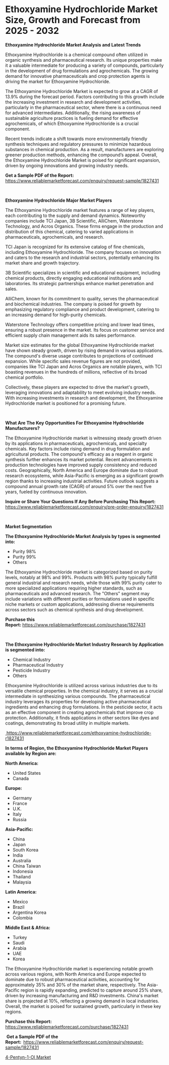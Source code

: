 <p><h1>Ethoxyamine Hydrochloride Market Size, Growth and Forecast from 2025 - 2032</h1></p><p><strong>Ethoxyamine Hydrochloride Market Analysis and Latest Trends</strong></p>
<p><p>Ethoxyamine Hydrochloride is a chemical compound often utilized in organic synthesis and pharmaceutical research. Its unique properties make it a valuable intermediate for producing a variety of compounds, particularly in the development of drug formulations and agrochemicals. The growing demand for innovative pharmaceuticals and crop protection agents is driving the market for Ethoxyamine Hydrochloride.</p><p>The Ethoxyamine Hydrochloride Market is expected to grow at a CAGR of 13.9% during the forecast period. Factors contributing to this growth include the increasing investment in research and development activities, particularly in the pharmaceutical sector, where there is a continuous need for advanced intermediates. Additionally, the rising awareness of sustainable agriculture practices is fueling demand for effective agrochemicals, of which Ethoxyamine Hydrochloride is a crucial component.</p><p>Recent trends indicate a shift towards more environmentally friendly synthesis techniques and regulatory pressures to minimize hazardous substances in chemical production. As a result, manufacturers are exploring greener production methods, enhancing the compound’s appeal. Overall, the Ethoxyamine Hydrochloride Market is poised for significant expansion, driven by ongoing innovations and growing industry needs.</p></p>
<p><strong>Get a Sample PDF of the Report:&nbsp;</strong> <a href="https://www.reliablemarketforecast.com/enquiry/request-sample/1827431?utm_campaign=2260&utm_medium=2&utm_source=Github&utm_content=ia&utm_term=03022025&utm_id=ethoxyamine-hydrochloride">https://www.reliablemarketforecast.com/enquiry/request-sample/1827431</a></p>
<p>&nbsp;</p>
<p><strong>Ethoxyamine Hydrochloride Major Market Players</strong></p>
<p><p>The Ethoxyamine Hydrochloride market features a range of key players, each contributing to the supply and demand dynamics. Noteworthy companies include TCI Japan, 3B Scientific, AlliChem, Waterstone Technology, and Acros Organics. These firms engage in the production and distribution of this chemical, catering to varied applications in pharmaceuticals, agrochemicals, and research.</p><p>TCI Japan is recognized for its extensive catalog of fine chemicals, including Ethoxyamine Hydrochloride. The company focuses on innovation and caters to the research and industrial sectors, potentially enhancing its market share and growth trajectory.</p><p>3B Scientific specializes in scientific and educational equipment, including chemical products, directly engaging educational institutions and laboratories. Its strategic partnerships enhance market penetration and sales.</p><p>AlliChem, known for its commitment to quality, serves the pharmaceutical and biochemical industries. The company is poised for growth by emphasizing regulatory compliance and product development, catering to an increasing demand for high-purity chemicals.</p><p>Waterstone Technology offers competitive pricing and lower lead times, ensuring a robust presence in the market. Its focus on customer service and efficient supply chain management aids its sales performance.</p><p>Market size estimates for the global Ethoxyamine Hydrochloride market have shown steady growth, driven by rising demand in various applications. The compound's diverse usage contributes to projections of continued expansion. While specific sales revenue figures are not provided, companies like TCI Japan and Acros Organics are notable players, with TCI boasting revenues in the hundreds of millions, reflective of its broad chemical portfolio.</p><p>Collectively, these players are expected to drive the market's growth, leveraging innovations and adaptability to meet evolving industry needs. With increasing investments in research and development, the Ethoxyamine Hydrochloride market is positioned for a promising future.</p></p>
<p>&nbsp;</p>
<p><strong>What Are The Key Opportunities For Ethoxyamine Hydrochloride Manufacturers?</strong></p>
<p><p>The Ethoxyamine Hydrochloride market is witnessing steady growth driven by its applications in pharmaceuticals, agrochemicals, and specialty chemicals. Key factors include rising demand in drug formulation and agricultural products. The compound's efficacy as a reagent in organic synthesis further enhances its market potential. Recent advancements in production technologies have improved supply consistency and reduced costs. Geographically, North America and Europe dominate due to robust research ecosystems, while Asia-Pacific is emerging as a significant growth region thanks to increasing industrial activities. Future outlook suggests a compound annual growth rate (CAGR) of around 5% over the next five years, fueled by continuous innovation.</p></p>
<p><strong>Inquire or Share Your Questions If Any Before Purchasing This Report:</strong> <a href="https://www.reliablemarketforecast.com/enquiry/pre-order-enquiry/1827431?utm_campaign=2260&utm_medium=2&utm_source=Github&utm_content=ia&utm_term=03022025&utm_id=ethoxyamine-hydrochloride">https://www.reliablemarketforecast.com/enquiry/pre-order-enquiry/1827431</a></p>
<p>&nbsp;</p>
<p><strong>Market Segmentation</strong></p>
<p><strong>The Ethoxyamine Hydrochloride Market Analysis by types is segmented into:</strong></p>
<p><ul><li>Purity 98%</li><li>Purity 99%</li><li>Others</li></ul></p>
<p><p>The Ethoxyamine Hydrochloride market is categorized based on purity levels, notably at 98% and 99%. Products with 98% purity typically fulfill general industrial and research needs, while those with 99% purity cater to more specialized applications requiring higher standards, such as pharmaceuticals and advanced research. The "Others" segment may include variations with different purities or formulations used in specific niche markets or custom applications, addressing diverse requirements across sectors such as chemical synthesis and drug development.</p></p>
<p><strong>Purchase this Report:&nbsp;</strong><a href="https://www.reliablemarketforecast.com/purchase/1827431?utm_campaign=2260&utm_medium=2&utm_source=Github&utm_content=ia&utm_term=03022025&utm_id=ethoxyamine-hydrochloride">https://www.reliablemarketforecast.com/purchase/1827431</a></p>
<p>&nbsp;</p>
<p><strong>The Ethoxyamine Hydrochloride Market Industry Research by Application is segmented into:</strong></p>
<p><ul><li>Chemical Industry</li><li>Pharmaceutical Industry</li><li>Pesticide Industry</li><li>Others</li></ul></p>
<p><p>Ethoxyamine Hydrochloride is utilized across various industries due to its versatile chemical properties. In the chemical industry, it serves as a crucial intermediate in synthesizing various compounds. The pharmaceutical industry leverages its properties for developing active pharmaceutical ingredients and enhancing drug formulations. In the pesticide sector, it acts as an effective component in creating agrochemicals that improve crop protection. Additionally, it finds applications in other sectors like dyes and coatings, demonstrating its broad utility in multiple markets.</p></p>
<p><a href="https://www.reliablemarketforecast.com/ethoxyamine-hydrochloride-r1827431?utm_campaign=2260&utm_medium=2&utm_source=Github&utm_content=ia&utm_term=03022025&utm_id=ethoxyamine-hydrochloride">&nbsp;https://www.reliablemarketforecast.com/ethoxyamine-hydrochloride-r1827431</a></p>
<p><strong>In terms of Region, the Ethoxyamine Hydrochloride Market Players available by Region are:</strong></p>
<p>
    <p> <strong> North America: </strong>
        <ul>
            <li>United States</li>
            <li>Canada</li>
        </ul>
        </p> 
    <p> <strong> Europe: </strong>
        <ul>
            <li>Germany</li>
            <li>France</li>
            <li>U.K.</li>
            <li>Italy</li>
            <li>Russia</li>
        </ul>
        </p> 
    <p> <strong> Asia-Pacific: </strong>
        <ul>
            <li>China</li>
            <li>Japan</li>
            <li>South Korea</li>
            <li>India</li>
            <li>Australia</li>
            <li>China Taiwan</li>
            <li>Indonesia</li>
            <li>Thailand</li>
            <li>Malaysia</li>
        </ul>
        </p> 
    <p> <strong> Latin America: </strong>
        <ul>
            <li>Mexico</li>
            <li>Brazil</li>
            <li>Argentina Korea</li>
            <li>Colombia</li>
        </ul>
        </p> 
    <p> <strong> Middle East & Africa: </strong>
        <ul>
            <li>Turkey</li>
            <li>Saudi</li>
            <li>Arabia</li>
            <li>UAE</li>
            <li>Korea</li>
        </ul>
    </p>
    </p>
<p><p>The Ethoxyamine Hydrochloride market is experiencing notable growth across various regions, with North America and Europe expected to dominate due to robust pharmaceutical activities, accounting for approximately 35% and 30% of the market share, respectively. The Asia-Pacific region is rapidly expanding, predicted to capture around 25% share, driven by increasing manufacturing and R&D investments. China's market share is projected at 10%, reflecting a growing demand in local industries. Overall, the market is poised for sustained growth, particularly in these key regions.</p></p>
<p><strong>Purchase this Report: </strong><a href="https://www.reliablemarketforecast.com/purchase/1827431?utm_campaign=2260&utm_medium=2&utm_source=Github&utm_content=ia&utm_term=03022025&utm_id=ethoxyamine-hydrochloride">https://www.reliablemarketforecast.com/purchase/1827431</a></p>
<p>&nbsp;<strong>Get a Sample PDF of the Report:&nbsp;&nbsp;</strong><a href="https://www.reliablemarketforecast.com/enquiry/request-sample/1827431?utm_campaign=2260&utm_medium=2&utm_source=Github&utm_content=ia&utm_term=03022025&utm_id=ethoxyamine-hydrochloride">https://www.reliablemarketforecast.com/enquiry/request-sample/1827431</a></p>
<p><strong></strong></p>
<p><p><a href="https://github.com/bornergabrielle89/Market-Research-Report-List-1/blob/main/4-pentyn-1-ol-market.md?utm_campaign=2260&utm_medium=2&utm_source=Github&utm_content=ia&utm_term=03022025&utm_id=ethoxyamine-hydrochloride">4-Pentyn-1-Ol Market</a></p></p>